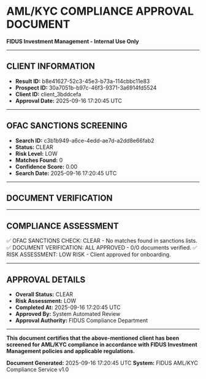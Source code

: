 
# AML/KYC COMPLIANCE APPROVAL DOCUMENT
**FIDUS Investment Management - Internal Use Only**

---

## CLIENT INFORMATION
- **Result ID:** b8e41627-52c3-45e3-b73a-114cbbc11e83
- **Prospect ID:** 30a7051b-b97c-46f3-9371-3a6914fd5524
- **Client ID:** client_3bddcefa
- **Approval Date:** 2025-09-16 17:20:45 UTC

---

## OFAC SANCTIONS SCREENING
- **Search ID:** c3b1b949-a6ce-4edd-ae7d-a2dd8e66fab2
- **Status:** CLEAR
- **Risk Level:** LOW
- **Matches Found:** 0
- **Confidence Score:** 0.00
- **Search Date:** 2025-09-16 17:20:45 UTC

---

## DOCUMENT VERIFICATION

---

## COMPLIANCE ASSESSMENT
✅ OFAC SANCTIONS CHECK: CLEAR - No matches found in sanctions lists.
✅ DOCUMENT VERIFICATION: ALL APPROVED - 0/0 documents verified.
✅ RISK ASSESSMENT: LOW RISK - Client approved for onboarding.

---

## APPROVAL DETAILS
- **Overall Status:** CLEAR
- **Risk Assessment:** LOW
- **Completed At:** 2025-09-16 17:20:45 UTC
- **Approved By:** System Automated Review
- **Approval Authority:** FIDUS Compliance Department

---

**This document certifies that the above-mentioned client has been screened for AML/KYC compliance in accordance with FIDUS Investment Management policies and applicable regulations.**

**Document Generated:** 2025-09-16 17:20:45 UTC
**System:** FIDUS AML/KYC Compliance Service v1.0
